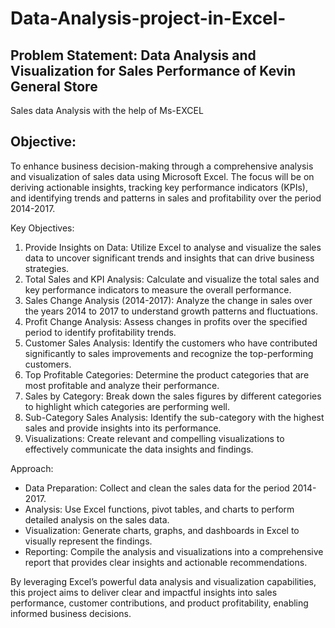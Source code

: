 # Data-Analysis-project-in-Excel-
##
## Problem Statement: Data Analysis and Visualization for Sales Performance of  Kevin General Store
 Sales data Analysis with the help of Ms-EXCEL
## Objective:
To enhance business decision-making through a comprehensive analysis and visualization of sales data using Microsoft Excel. The focus will be on deriving actionable insights, tracking key performance indicators (KPIs), and identifying trends and patterns in sales and profitability over the period 2014-2017.

Key Objectives:
1.	Provide Insights on Data: Utilize Excel to analyse and visualize the sales data to uncover significant trends and insights that can drive business strategies.
2.	Total Sales and KPI Analysis: Calculate and visualize the total sales and key performance indicators to measure the overall performance.
3.	Sales Change Analysis (2014-2017): Analyze the change in sales over the years 2014 to 2017 to understand growth patterns and fluctuations.
4.	Profit Change Analysis: Assess changes in profits over the specified period to identify profitability trends.
5.	Customer Sales Analysis: Identify the customers who have contributed significantly to sales improvements and recognize the top-performing customers.
6.	Top Profitable Categories: Determine the product categories that are most profitable and analyze their performance.
7.	Sales by Category: Break down the sales figures by different categories to highlight which categories are performing well.
8.	Sub-Category Sales Analysis: Identify the sub-category with the highest sales and provide insights into its performance.
9.	Visualizations: Create relevant and compelling visualizations to effectively communicate the data insights and findings.

Approach:
*	Data Preparation: Collect and clean the sales data for the period 2014-2017.
*	Analysis: Use Excel functions, pivot tables, and charts to perform detailed analysis on the sales data.
*	Visualization: Generate charts, graphs, and dashboards in Excel to visually represent the findings.
*	Reporting: Compile the analysis and visualizations into a comprehensive report that provides clear insights and actionable recommendations.

By leveraging Excel’s powerful data analysis and visualization capabilities, this project aims to deliver clear and impactful insights into sales performance, customer contributions, and product profitability, enabling informed business decisions.
